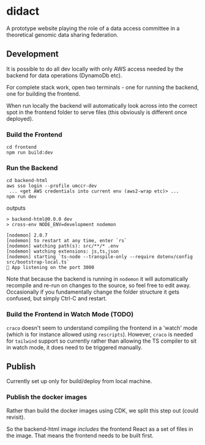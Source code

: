 # didact

A prototype website playing the role of a data access committee
in a theoretical genomic data sharing federation.

## Development

It is possible to do all dev locally with only AWS access needed by the backend for data
operations (DynamoDb etc).

For complete stack work, open two terminals - one for running the backend, one for building
the frontend.

When run locally the backend will automatically look across into the correct spot in the
frontend folder to serve files (this obviously is different once deployed).

### Build the Frontend

```shell
cd frontend
npm run build:dev
```

### Run the Backend

```shell
cd backend-html
aws sso login --profile umccr-dev
 ... <get AWS credentials into current env (aws2-wrap etc)> ...
npm run dev
```

outputs

```
> backend-html@0.0.0 dev
> cross-env NODE_ENV=development nodemon

[nodemon] 2.0.7
[nodemon] to restart at any time, enter `rs`
[nodemon] watching path(s): src/**/* .env
[nodemon] watching extensions: js,ts,json
[nodemon] starting `ts-node --transpile-only --require dotenv/config src/bootstrap-local.ts`
🚀 App listening on the port 3000
```

Note that because the backend is running in `nodemon` it will automatically recompile
and re-run on changes to the source, so feel free to edit away. Occasionally if you
fundamentally change the folder structure it gets confused, but simply Ctrl-C and restart.


### Build the Frontend in Watch Mode (TODO)

`craco` doesn't seem to understand compiling the frontend in a 'watch' mode (which is for
instance allowed using `rescripts`). However, `craco` is needed for `tailwind` support so
currently rather than allowing the TS compiler to sit in watch mode, it does need to be
triggered manually.

## Publish

Currently set up only for build/deploy from local machine.

### Publish the docker images

Rather than build the docker images using CDK, we split this step out (could revisit).

So the backend-html image *includes* the frontend React as a set of files in the image.
That means the frontend needs to be built first.
